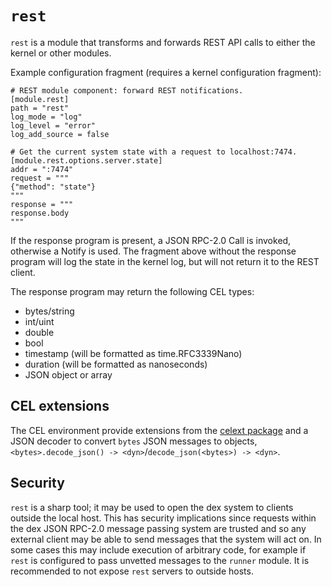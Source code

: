 # `rest`

`rest` is a module that transforms and forwards REST API calls to either the kernel or other modules.

Example configuration fragment (requires a kernel configuration fragment):
```
# REST module component: forward REST notifications.
[module.rest]
path = "rest"
log_mode = "log"
log_level = "error"
log_add_source = false

# Get the current system state with a request to localhost:7474.
[module.rest.options.server.state]
addr = ":7474"
request = """
{"method": "state"}
"""
response = """
response.body
"""
```

If the response program is present, a JSON RPC-2.0 Call is invoked, otherwise a Notify is used. The fragment above without the response program will log the state in the kernel log, but will not return it to the REST client.

The response program may return the following CEL types:

- bytes/string
- int/uint
- double
- bool
- timestamp (will be formatted as time.RFC3339Nano)
- duration (will be formatted as nanoseconds)
- JSON object or array

## CEL extensions

The CEL environment provide extensions from the [celext package](https://pkg.go.dev/github.com/kortschak/dex/internal/celext#Lib) and a JSON decoder to convert `bytes` JSON messages to objects, `<bytes>.decode_json() -> <dyn>`/`decode_json(<bytes>) -> <dyn>`.

## Security

`rest` is a sharp tool; it may be used to open the dex system to clients outside the local host. This has security implications since requests within the dex JSON RPC-2.0 message passing system are trusted and so any external client may be able to send messages that the system will act on. In some cases this may include execution of arbitrary code, for example if `rest` is configured to pass unvetted messages to the `runner` module. It is recommended to not expose `rest` servers to outside hosts.